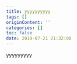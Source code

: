 ```yaml
---
title: yyyyyyyyyy
tags: []
originContent: ''
categories: []
toc: false
date: 2019-07-21 21:32:00
---
```


yyyyyyyyy